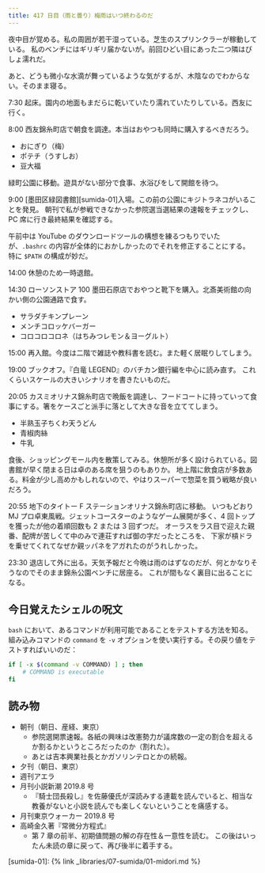 ```yaml
---
title: 417 日目（雨と曇り）梅雨はいつ終わるのだ
---
```


夜中目が覚める。私の周囲が若干湿っている。芝生のスプリンクラーが稼動している。
私のベンチにはギリギリ届かないが。前回ひどい目にあった二つ隣はびしょ濡れだ。

あと、どうも微小な水滴が舞っているような気がするが、木陰なのでわからない。そのまま寝る。

7:30 起床。園内の地面もまだらに乾いていたり濡れていたりしている。西友に行く。

8:00 西友錦糸町店で朝食を調達。本当はおやつも同時に購入するべきだろう。

* おにぎり（梅）
* ポテチ（うすしお）
* 豆大福

緑町公園に移動。遊具がない部分で食事、水浴びをして開館を待つ。

9:00 [墨田区緑図書館][sumida-01]入場。この前の公園にキジトラネコがいることを発見。
朝刊で私が参戦できなかった参院選当選結果の速報をチェックし、PC 席に行き最終結果を確認する。

午前中は YouTube のダウンロードツールの構想を練るつもりでいたが、`.bashrc` の内容が全体的におかしかったのでそれを修正することにする。
特に `$PATH` の構成が妙だ。

14:00 休憩のため一時退館。

14:30 ローソンストア 100 墨田石原店でおやつと靴下を購入。北斎美術館の向かい側の公園通路で食す。

* サラダチキンプレーン
* メンチコロッケバーガー
* コロコロコロネ（はちみつレモン＆ヨーグルト）

15:00 再入館。今度は二階で雑誌や教科書を読む。また軽く居眠りしてしまう。

19:00 ブックオフ。『白竜 LEGEND』のバチカン銀行編を中心に読み直す。
これくらいスケールの大きいシナリオを書きたいものだ。

20:05 カスミオリナス錦糸町店で晩飯を調達し、フードコートに持っていって食事にする。箸をケースごと派手に落として大きな音を立ててしまう。

* 半熟玉子ちくわ天うどん
* 青椒肉絲
* 牛乳

食後、ショッピングモール内を散策してみる。休憩所が多く設けられている。図書館が早く閉まる日は卓のある席を狙うのもありか。
地上階に飲食店が多数ある。料金が少し高めかもしれないので、やはりスーパーで惣菜を買う戦略が良いだろう。

20:55 地下のタイトー F ステーションオリナス錦糸町店に移動。
いつもどおり MJ プロ卓東風戦。ジェットコースターのようなゲーム展開が多く、4 回トップを獲ったが他の着順回数も 2 または 3 回ずつだ。
オーラスをラス目で迎えた親番、配牌が苦しくて中のみで連荘すれば御の字だったところを、
下家が槓ドラを乗せてくれてなぜか親ッパネをアガれたのがうれしかった。

23:30 退店して外に出る。天気予報だと今晩は雨のはずなのだが、何とかなりそうなのでそのまま錦糸公園ベンチに居座る。
これが間もなく裏目に出ることになる。

## 今日覚えたシェルの呪文

`bash` において、あるコマンドが利用可能であることをテストする方法を知る。
組み込みコマンドの `command` を `-v` オプションを使い実行する。その戻り値をテストすればいいのだ：

```bash
if [ -x $(command -v COMMAND) ] ; then
    # COMMAND is executable
fi
```

## 読み物

* 朝刊（朝日、産経、東京）
  * 参院選開票速報。各紙の興味は改憲勢力が議席数の一定の割合を超えるか割るかというところだったのか（割れた）。
  * あとは吉本興業社長とかガソリンテロとかの続報。
* 夕刊（朝日、東京）
* 週刊アエラ
* 月刊小説新潮 2019.8 号
  * 『騎士団長殺し』を佐藤優氏が深読みする連載を読んでいると、相当な教養がないと小説を読んでも楽しくないということを痛感する。
* 月刊東京ウォーカー 2019.8 号
* 高崎金久著『常微分方程式』
  * 第 7 章の前半、初期値問題の解の存在性＆一意性を読む。
    この後はいったん未読の章に戻って、再び後半に着手する。

[sumida-01]: {% link _libraries/07-sumida/01-midori.md %}

